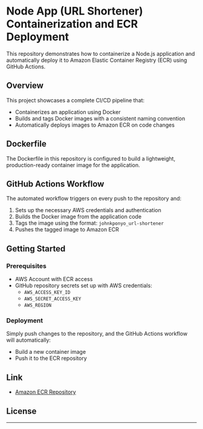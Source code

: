 # Node App (URL Shortener) Containerization and ECR Deployment

This repository demonstrates how to containerize a Node.js application and automatically deploy it to Amazon Elastic Container Registry (ECR) using GitHub Actions.

## Overview

This project showcases a complete CI/CD pipeline that:
- Containerizes an application using Docker
- Builds and tags Docker images with a consistent naming convention
- Automatically deploys images to Amazon ECR on code changes

<!-- ## Project Structure

```
├── src/                # Application source code
├── Dockerfile          # Container definition
├── .github/
│   └── workflows/
│       └── ecr-deploy.yml  # GitHub Actions workflow
└── README.md           # Project documentation
``` -->

## Dockerfile

The Dockerfile in this repository is configured to build a lightweight, production-ready container image for the application.

## GitHub Actions Workflow

The automated workflow triggers on every push to the repository and:
1. Sets up the necessary AWS credentials and authentication
2. Builds the Docker image from the application code
3. Tags the image using the format: `johnkponyo_url-shortener`
4. Pushes the tagged image to Amazon ECR

## Getting Started

### Prerequisites

- AWS Account with ECR access
- GitHub repository secrets set up with AWS credentials:
  - `AWS_ACCESS_KEY_ID`
  - `AWS_SECRET_ACCESS_KEY`
  - `AWS_REGION`

### Deployment

Simply push changes to the repository, and the GitHub Actions workflow will automatically:
- Build a new container image
- Push it to the ECR repository

## Link

- [Amazon ECR Repository](https://gallery.ecr.aws/xyz123/johnkponyo_url-shortener)

## License

---